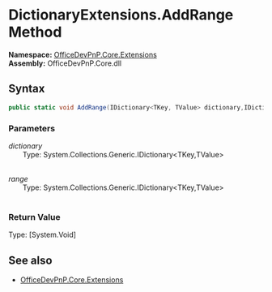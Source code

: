 # DictionaryExtensions.AddRange Method  
**Namespace:** [OfficeDevPnP.Core.Extensions](OfficeDevPnP.Core.Extensions.md)  
**Assembly:** OfficeDevPnP.Core.dll  
## Syntax
```C#
public static void AddRange(IDictionary<TKey, TValue> dictionary,IDictionary<TKey, TValue> range)
```
### Parameters
*dictionary*  
&emsp;&emsp;Type: System.Collections.Generic.IDictionary<TKey,TValue>  
&emsp;&emsp;  
  
*range*  
&emsp;&emsp;Type: System.Collections.Generic.IDictionary<TKey,TValue>  
&emsp;&emsp;  
  
### Return Value
Type: [System.Void]  

## See also
- [OfficeDevPnP.Core.Extensions](OfficeDevPnP.Core.Extensions.md)
